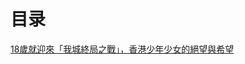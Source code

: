 # 目录

[18歲就迎來「我城終局之戰」，香港少年少女的絕望與希望](https://raw.githubusercontent.com/reporterr/reporter/master/r1.md)
